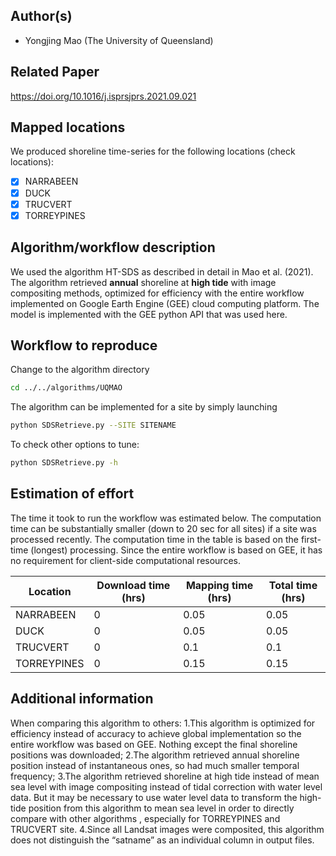 ## Author(s)

- Yongjing Mao (The University of Queensland)

## Related Paper
https://doi.org/10.1016/j.isprsjprs.2021.09.021

## Mapped locations

We produced shoreline time-series for the following locations (check locations):

- [x] NARRABEEN
- [x] DUCK
- [x] TRUCVERT
- [x] TORREYPINES

## Algorithm/workflow description

We used the algorithm HT-SDS as described in detail in Mao et al. (2021). The algorithm retrieved **annual** shoreline at **high tide** with image compositing methods, optimized for efficiency with the entire workflow implemented on Google Earth Engine (GEE) cloud computing platform.
The model is implemented with the GEE python API that was used here.

## Workflow to reproduce
Change to the algorithm directory
```bash
cd ../../algorithms/UQMAO
```
The algorithm can be implemented for a site by simply launching
```bash
python SDSRetrieve.py --SITE SITENAME
```
To check other options to tune:
```bash
python SDSRetrieve.py -h
```

## Estimation of effort

The time it took to run the workflow was estimated below. The computation time can be substantially smaller (down to 20 sec for all sites) if a site was processed recently. The computation time in the table is based on the first-time (longest) processing.
Since the entire workflow is based on GEE, it has no requirement for client-side computational resources. 

| Location    | Download time (hrs) | Mapping time (hrs) | Total time (hrs) |
|-------------|------------------------|----------------------|------------------|
| NARRABEEN | 0                    | 0.05                   | 0.05         |
| DUCK     | 0                     |       0.05               |      0.05            |
| TRUCVERT    |	0                       |         0.1             |        0.1          |
| TORREYPINES    |	0                        |      0.15                |    0.15              |

## Additional information

When comparing this algorithm to others:
1.This algorithm is optimized for efficiency instead of accuracy to achieve global implementation so the entire workflow was based on GEE. Nothing except the final shoreline positions was downloaded;
2.The algorithm retrieved annual shoreline position instead of instantaneous ones, so had much smaller temporal frequency;
3.The algorithm retrieved shoreline at high tide instead of mean sea level with image compositing instead of tidal correction with water level data. But it may be necessary to use water level data to transform the high-tide position from this algorithm to mean sea level in order to directly compare with other algorithms
, especially for TORREYPINES and TRUCVERT site.
4.Since all Landsat images were composited, this algorithm does not distinguish the “satname” as an individual column in output files.
